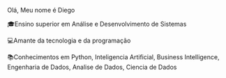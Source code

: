 Olá, Meu nome é Diego

🎓Ensino superior em Análise e Desenvolvimento de Sistemas 

 💻Amante da tecnologia e da programação 
 
 📚Conhecimentos em Python, Inteligencia Artificial, Business Intelligence, Engenharia de Dados, Analise de Dados, Ciencia de Dados
